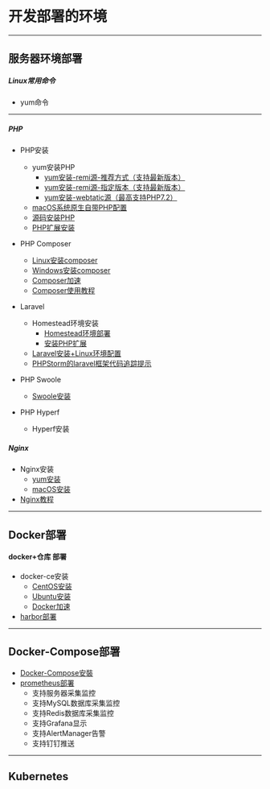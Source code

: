# 开发部署的环境

---

## 服务器环境部署

##### Linux常用命令
* yum命令
    
---

##### PHP
* PHP安装
  * yum安装PHP
    * [yum安装-remi源-推荐方式（支持最新版本）](server/PHP/yum安装/yum安装-remi源.md)
    * [yum安装-remi源-指定版本（支持最新版本）](server/PHP/yum安装/yum安装-remi源-指定版本.md)
    * [yum安装-webtatic源（最高支持PHP7.2）](server/PHP/yum安装/yum安装-webtatic源.md)
  * [macOS系统原生自带PHP配置](server/PHP/macOS安装.md)
  * [源码安装PHP](server/PHP/源码安装.md)
  * [PHP扩展安装](server/PHP/PHP扩展安装.md)

* PHP Composer
    * [Linux安装composer](server/Composer/Linux安装composer.md)
    * [Windows安装composer](server/Composer/windows安装composer.md)
    * [Composer加速](server/Composer/composer加速.md)
    * [Composer使用教程](server/Composer/使用教程.md)
    
* Laravel
    * Homestead环境安装
        * [Homestead环境部署](server/Laravel/Homestead/Homestead环境.md)
        * [安装PHP扩展](server/Laravel/Homestead/安装PHP扩展.md)
    * [Laravel安装+Linux环境配置](server/Laravel/Laravel安装+Linux环境配置.md)
    * [PHPStorm的laravel框架代码追踪提示](server/Laravel/PHPStrom配置.md)

* PHP Swoole
    * [Swoole安装](server/Swoole/安装.md)
* PHP Hyperf
    * Hyperf安装

##### Nginx
* Nginx安装
    * [yum安装](server/nginx/yum安装.md)
    * [macOS安装](server/nginx/macOS安装.md)
* [Nginx教程](server/nginx/教程.md)
---

## Docker部署
#### docker+仓库 部署
* docker-ce安装
    * [CentOS安装](docker/docker-ce/CentOS安装.md)
    * [Ubuntu安装](docker/docker-ce/Ubuntu安装.md)
    * [Docker加速](docker/docker-ce/Docker加速.md)
* [harbor部署](docker/harbor)
---

## Docker-Compose部署
* [Docker-Compose安裝](docker-compose/安装/README.md)
* [prometheus部署](docker-compose/prometheus)
    * 支持服务器采集监控
    * 支持MySQL数据库采集监控
    * 支持Redis数据库采集监控
    * 支持Grafana显示
    * 支持AlertManager告警
    * 支持钉钉推送
---

## Kubernetes
